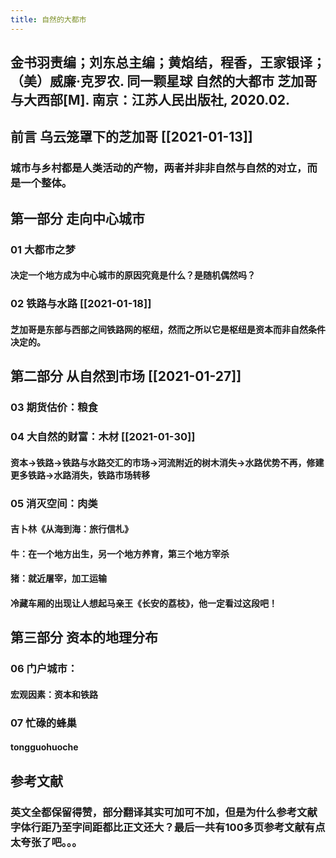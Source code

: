 ```yaml
---
title: 自然的大都市
---
```


## 金书羽责编；刘东总主编；黄焰结，程香，王家银译；（美）威廉·克罗农. 同一颗星球 自然的大都市 芝加哥与大西部[M]. 南京：江苏人民出版社, 2020.02.

## 前言 乌云笼罩下的芝加哥 [[2021-01-13]]
### 城市与乡村都是人类活动的产物，两者并非非自然与自然的对立，而是一个整体。
## 第一部分 走向中心城市
### 01 大都市之梦
#### 决定一个地方成为中心城市的原因究竟是什么？是随机偶然吗？
### 02 铁路与水路 [[2021-01-18]]
#### 芝加哥是东部与西部之间铁路网的枢纽，然而之所以它是枢纽是资本而非自然条件决定的。
## 第二部分 从自然到市场 [[2021-01-27]]
### 03 期货估价：粮食
### 04 大自然的财富：木材 [[2021-01-30]]
#### 资本->铁路->铁路与水路交汇的市场->河流附近的树木消失->水路优势不再，修建更多铁路->水路消失，铁路市场转移
### 05 消灭空间：肉类
#### 吉卜林《从海到海：旅行信札》
#### 牛：在一个地方出生，另一个地方养育，第三个地方宰杀
#### 猪：就近屠宰，加工运输
#### 冷藏车厢的出现让人想起马亲王《长安的荔枝》，他一定看过这段吧！
## 第三部分 资本的地理分布
### 06 门户城市：
#### 宏观因素：资本和铁路
### 07 忙碌的蜂巢
#### tongguohuoche
## 参考文献
### 英文全都保留得赞，部分翻译其实可加可不加，但是为什么参考文献字体行距乃至字间距都比正文还大？最后一共有100多页参考文献有点太夸张了吧。。。
